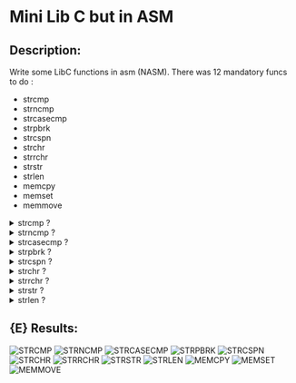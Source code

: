 # Mini Lib C but in ASM

## Description:

Write some LibC functions in asm (NASM).
There was 12 mandatory funcs to do :
- strcmp
- strncmp
- strcasecmp
- strpbrk
- strcspn
- strchr
- strrchr
- strstr
- strlen
- memcpy
- memset
- memmove

<details>
<summary>strcmp ?</summary>
<br>
    • int strcmp(const char *s1, const char *s2);
<br>
The  strcmp()  function compares the two strings s1 and s2.
strcmp() returns an integer indicating the result of the comparison, as
       follows:

       • 0, if the s1 and s2 are equal;
       • a negative value if s1 is less than s2;
       • a positive value if s1 is greater than s2.
</details>



<details>
<summary>strncmp ?</summary>
<br>
    • int strncmp(const char *s1, const char *s2, size_t n);
<br>
The `strncmp()` function compares the first `n` characters of the two strings `s1` and `s2`.
`strncmp()` returns an integer indicating the result of the comparison, as follows:
    • 0, if the first n characters of s1 and s2 are equal;
    • a negative value if the first differing character in s1 is less than the corresponding character in s2;
    • a positive value if the first differing character in s1 is greater than the corresponding character in s2.
</details>


<details>
<summary>strcasecmp ?</summary>
<br>
    • int strcasecmp(const char *s1, const char *s2);
<br>
The `strcasecmp()` function compares the two strings `s1` and `s2` ignoring case.
`strcasecmp()` returns an integer indicating the result of the comparison, as follows:
    • 0, if the s1 and s2 are equal (case-insensitive);
    • a negative value if s1 is less than s2 (case-insensitive);
    • a positive value if s1 is greater than s2 (case-insensitive).
</details>


<details>
<summary>strpbrk ?</summary>
<br>
    • char *strpbrk(const char *s1, const char *s2);
<br>
The `strpbrk()` function locates the first occurrence in the string `s1` of any character from the string `s2`.
`strpbrk()` returns a pointer to the location of the first matching character or a null pointer if no match is found.
</details>



<details>
<summary>strcspn ?</summary>
<br>
    • size_t strcspn(const char *s1, const char *s2);
<br>
The `strcspn()` function calculates the length of the initial segment of the string `s1` that consists of characters not in the string `s2`.
`strcspn()` returns the number of characters in the initial segment until the first occurrence of any character from `s2`.
</details>


<details>
<summary>strchr ?</summary>
<br>
    • char *strchr(const char *s, int c);
<br>
The strchr() function locates the first occurrence of the specified character (c) in the string pointed to by s.
strchr() returns a pointer to the located character, or NULL if the character is not found in the string.
</details>


<details>
<summary>strrchr ?</summary>
<br>
    • char *strrchr(const char *s, int c);
<br>
The strrchr() function locates the last occurrence of the specified character (c) in the string pointed to by s.
strrchr() returns a pointer to the located character, or NULL if the character is not found in the string.
</details>


<details>
<summary>strstr ?</summary>
<br>
    • char *strstr(const char *haystack, const char *needle);
<br>
The strstr() function finds the first occurrence of the substring needle in the string haystack.
strstr() returns a pointer to the located substring, or NULL if the substring is not found in the string.
</details>


<details>
<summary>strlen ?</summary>
<br>
    • size_t strlen(const char *s);
<br>
The strlen() function calculates the length of the string pointed to by s, excluding the terminating null byte ('\0').
strlen() returns the number of characters in the string.
</details>



## {E} Results:

![STRCMP](https://progress-bar.dev/100/?title=strcmp&color=4CAF00)
![STRNCMP](https://progress-bar.dev/90/?title=strncmp&color=4CAC50)
![STRCASECMP](https://progress-bar.dev/100/?title=strcasecmp&color=4CA50)
![STRPBRK](https://progress-bar.dev/100/?title=strpbrk&color=4CAF80)
![STRCSPN](https://progress-bar.dev/100/?title=strcspn&color=5CAF50)
![STRCHR](https://progress-bar.dev/100/?title=strchr&color=4CAF50)
![STRRCHR](https://progress-bar.dev/100/?title=strrchr&color=4CAF50)
![STRSTR](https://progress-bar.dev/100/?title=strstr&color=4CAF50)
![STRLEN](https://progress-bar.dev/100/?title=strlen&color=4CAF50)
![MEMCPY](https://progress-bar.dev/100/?title=memcpy&color=4CAF50)
![MEMSET](https://progress-bar.dev/100/?title=memset&color=4CAF50)
![MEMMOVE](https://progress-bar.dev/0/?title=memmove&color=4CAF50)